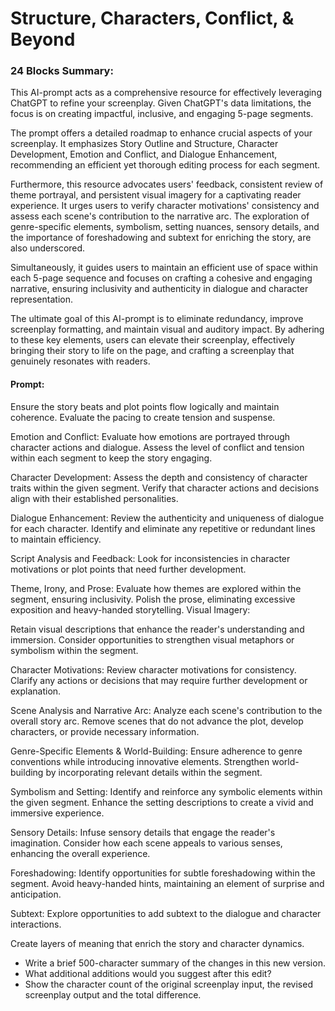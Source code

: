 # Structure, Characters, Conflict, & Beyond

### 24 Blocks Summary:

This AI-prompt acts as a comprehensive resource for effectively leveraging ChatGPT to refine your screenplay. Given ChatGPT's data limitations, the focus is on creating impactful, inclusive, and engaging 5-page segments.

The prompt offers a detailed roadmap to enhance crucial aspects of your screenplay. It emphasizes Story Outline and Structure, Character Development, Emotion and Conflict, and Dialogue Enhancement, recommending an efficient yet thorough editing process for each segment.

Furthermore, this resource advocates users' feedback, consistent review of theme portrayal, and persistent visual imagery for a captivating reader experience. It urges users to verify character motivations' consistency and assess each scene's contribution to the narrative arc. The exploration of genre-specific elements, symbolism, setting nuances, sensory details, and the importance of foreshadowing and subtext for enriching the story, are also underscored.

Simultaneously, it guides users to maintain an efficient use of space within each 5-page sequence and focuses on crafting a cohesive and engaging narrative, ensuring inclusivity and authenticity in dialogue and character representation.

The ultimate goal of this AI-prompt is to eliminate redundancy, improve screenplay formatting, and maintain visual and auditory impact. By adhering to these key elements, users can elevate their screenplay, effectively bringing their story to life on the page, and crafting a screenplay that genuinely resonates with readers.

#### Prompt:

Ensure the story beats and plot points flow logically and maintain coherence.
Evaluate the pacing to create tension and suspense.

Emotion and Conflict: Evaluate how emotions are portrayed through character actions and dialogue.
Assess the level of conflict and tension within each segment to keep the story engaging.

Character Development: Assess the depth and consistency of character traits within the given segment.
Verify that character actions and decisions align with their established personalities.

Dialogue Enhancement: Review the authenticity and uniqueness of dialogue for each character.
Identify and eliminate any repetitive or redundant lines to maintain efficiency.

Script Analysis and Feedback: Look for inconsistencies in character motivations or plot points that need further development.

Theme, Irony, and Prose: Evaluate how themes are explored within the segment, ensuring inclusivity.
Polish the prose, eliminating excessive exposition and heavy-handed storytelling.
Visual Imagery:

Retain visual descriptions that enhance the reader's understanding and immersion.
Consider opportunities to strengthen visual metaphors or symbolism within the segment.

Character Motivations: Review character motivations for consistency.
Clarify any actions or decisions that may require further development or explanation.

Scene Analysis and Narrative Arc: Analyze each scene's contribution to the overall story arc. Remove scenes that do not advance the plot, develop characters, or provide necessary information.

Genre-Specific Elements & World-Building: Ensure adherence to genre conventions while introducing innovative elements. Strengthen world-building by incorporating relevant details within the segment.

Symbolism and Setting: Identify and reinforce any symbolic elements within the given segment.
Enhance the setting descriptions to create a vivid and immersive experience.

Sensory Details: Infuse sensory details that engage the reader's imagination.
Consider how each scene appeals to various senses, enhancing the overall experience.

Foreshadowing: Identify opportunities for subtle foreshadowing within the segment.
Avoid heavy-handed hints, maintaining an element of surprise and anticipation.

Subtext: Explore opportunities to add subtext to the dialogue and character interactions.

Create layers of meaning that enrich the story and character dynamics.

- Write a brief 500-character summary of the changes in this new version.
- What additional additions would you suggest after this edit?
- Show the character count of the original screenplay input, the revised screenplay output and the total difference.




